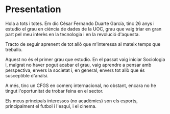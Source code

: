 # Presentation
Hola a tots i totes. Em dic César Fernando Duarte García, tinc 26 anys i estudio el grau en ciència de dades de la UOC, grau que vaig triar en gran part pel meu interès en la tecnologia i en la revolució d'aquesta.

Tracto de seguir aprenent de tot allò que m'interessa al mateix temps que treballo.  

Aquest no és el primer grau que estudio. En el passat vaig iniciar Sociologia i, malgrat no haver pogut acabar el grau, vaig aprendre a pensar amb perspectiva, envers la societat i, en general, envers tot allò que és susceptible d'anàlsi. 

A més, tinc un CFGS en comerç internacional, no obstant, encara no he tingut l'oportunitat de trobar feina en el sector.

Els meus principals interessos (no acadèmics) son els esports, principalment el futbol i l'esquí, i el cinema.
